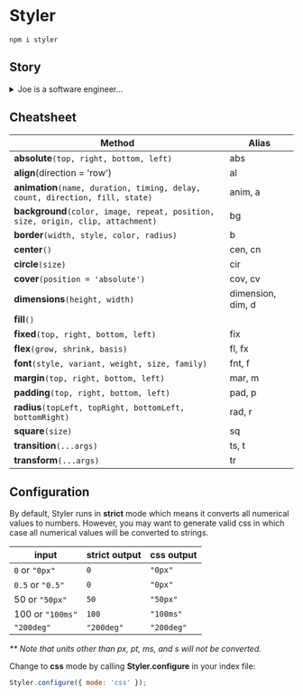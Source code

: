 # Styler

```npm i styler```

## Story

<details>
  <summary>Joe is a software engineer...</summary>

Joe is a software engineer at the world's greatest tech company. He's pretty great when it comes to styling components. Some would even call him the master. Let's look at an  example of a common styling workflow that Joe sees every day.

The first file Joe opens this morning is a component written by his coworker Jim who sucks at coding. Jim has written this ugly thing and Joe knows he can make it shine:

```js
const styles = {
  container: {
    position: 'absolute',
    left: '0px',
    top: '0px',
  },
  content: {
    fontFamily: 'Arial',
    fontSize: '16px',
    paddingRight: '5px',
    paddingTop: '10px',
  },
  close: {
    position: 'absolute',
    left: '50px',
    top: '0px',
  },
};

export default () => (
  <div style={styles.container}>
    <p style={styles.content}>Hello World</p>
    <button style={styles.close}>Close</button>
  </div>
);
```

Pretty soon Joe leans back in his chair with a smug look on his face. He's made Jim's ugly code more concise. I mean, just look at this thing of beauty:

```js
const absolute = {
  position: 'absolute',
  left: '0px',
  top: '0px',
};
const styles = {
  container: absolute,
  content: {
    font: '16px Arial',
    padding: '10px 5px 0 0',
  },
  close: { ...absolute, top: '50px' },
};

export default () => (
  <div style={styles.container}>
    <p style={styles.content}>Hello World</p>
    <button style={styles.close}>Close</button>
  </div>
);
```

Nice job Joe! You really showed Jim. You should go over and shove your commit in his face! Better yet, demand he reviews your PR immediately.

But wait just a second there Joe... here comes Joy, she is the office know-it-all. While you've been too busy plotting your next malevolent move she's swooped in and is carefully studying your code.

"That's obtuse!" Joy says, "Why don't you do it this way!?"

Joe has no idea what she's talking about. The code is perfect. Stunned, Joy grabs Joe's keyboard and produces this little gem:

```js
import styler from 'styler';

const styles = {
  container: styler.absolute(0,,,0);
  content: styler
    .font(16, 'Arial')
    .padding(10, 5),
  close: styler.absolute(50),
};

export default () => (
  <div style={styles.container}>
    <p style={styles.content}>Hello World</p>
    <button style={styles.close}>Close</button>
  </div>
);
```

What on earth just happened!? Joe says, he's completely stunned. onfounded, Joe stares at his screen while the drool pours from his bottom lip.

But just then Joe remembers: he is pretty slick. He wipes the drool from his face, does a little studying, and within the hour is producing masterpieces like this to the amazement of his coworkers:

```js
import s from 'styler';

const styles = {
    container: s.cover(),
    header: s.dim('50 100%').bg('#000').c('#fff').font('20px Arial'),
    text: s.c('#fff').p('10px'),
};

export default () => (
  <div style={styles.container}>
    <h1 style={styles.header}>Welcome</h1>
    <p style={styles.text}>To Joe's Awesome Website</p>
  </div>
);
```

Joe is now the office hero. Not only is he twice as fast at styling and can't control the urge to grin menacingly at Jim... who still sucks.
</details>

## Cheatsheet

|Method|Alias|
|---|---|
|**absolute**```(top, right, bottom, left)```|abs|
|**align**(direction = 'row')|al|
|**animation**```(name, duration, timing, delay, count, direction, fill, state)```|anim, a|
|**background**```(color, image, repeat, position, size, origin, clip, attachment)```|bg|
|**border**```(width, style, color, radius)```|b|
|**center**```()```|cen, cn|
|**circle**```(size)```|cir|
|**cover**```(position = 'absolute')```|cov, cv|
|**dimensions**```(height, width)```|dimension, dim, d|
|**fill**```()```||
|**fixed**```(top, right, bottom, left)```|fix|
|**flex**```(grow, shrink, basis)```|fl, fx|
|**font**```(style, variant, weight, size, family)```|fnt, f|
|**margin**```(top, right, bottom, left)```|mar, m|
|**padding**```(top, right, bottom, left)```|pad, p|
|**radius**```(topLeft, topRight, bottomLeft, bottomRight)```|rad, r|
|**square**```(size)```|sq|
|**transition**```(...args)```|ts, t|
|**transform**```(...args)```|tr|

## Configuration
By default, Styler runs in **strict** mode which means it converts all numerical values to numbers. However, you may want to generate valid css in which case all numerical values will be converted to strings.

|input|strict output|css output|
|---|---|---|
|```0``` or ```"0px"```|```0```|```"0px"```|
|```0.5``` or ```"0.5"```|```0```|```"0px"```|
|50 or ```"50px"```|```50```|```"50px"```|
|100 or ```"100ms"```|```100```|```"100ms"```|
|```"200deg"```|```"200deg"```|```"200deg"```|

_** Note that units other than px, pt, ms, and s will not be converted._

Change to **css** mode by calling **Styler.configure** in your index file:

```js
Styler.configure({ mode: 'css' });
```


